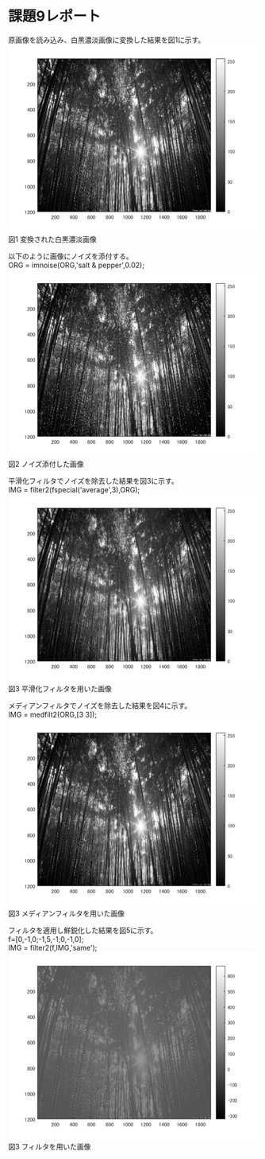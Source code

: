 # 課題9レポート
原画像を読み込み、白黒濃淡画像に変換した結果を図1に示す。
![原画像](https://github.com/r-takano/lecture_image_processing/blob/master/picture/kadai9/kadai9_1.png)  
図1 変換された白黒濃淡画像

以下のように画像にノイズを添付する。  
ORG = imnoise(ORG,'salt & pepper',0.02);
![原画像](https://github.com/r-takano/lecture_image_processing/blob/master/picture/kadai9/kadai9_2.png)  
図2 ノイズ添付した画像

平滑化フィルタでノイズを除去した結果を図3に示す。  
IMG = filter2(fspecial('average',3),ORG);
![原画像](https://github.com/r-takano/lecture_image_processing/blob/master/picture/kadai9/kadai9_3.png)  
図3 平滑化フィルタを用いた画像

メディアンフィルタでノイズを除去した結果を図4に示す。  
IMG = medfilt2(ORG,[3 3]);  
![原画像](https://github.com/r-takano/lecture_image_processing/blob/master/picture/kadai9/kadai9_4.png)  
図3 メディアンフィルタを用いた画像

フィルタを適用し鮮鋭化した結果を図5に示す。  
f=[0,-1,0;-1,5,-1;0,-1,0];  
IMG = filter2(f,IMG,'same');  
![原画像](https://github.com/r-takano/lecture_image_processing/blob/master/picture/kadai9/kadai9_5.png)  
図3 フィルタを用いた画像
